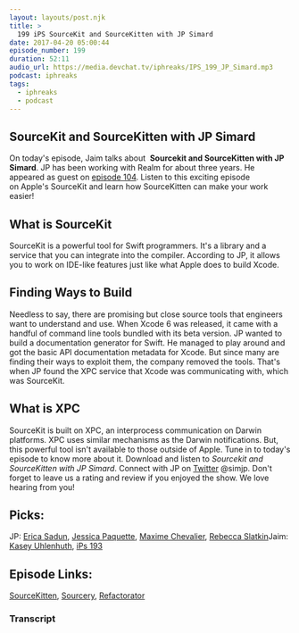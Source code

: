 ```yaml
---
layout: layouts/post.njk
title: >
  199 iPS SourceKit and SourceKitten with JP Simard
date: 2017-04-20 05:00:44
episode_number: 199
duration: 52:11
audio_url: https://media.devchat.tv/iphreaks/IPS_199_JP_Simard.mp3
podcast: iphreaks
tags:
  - iphreaks
  - podcast
---
```


## SourceKit and SourceKitten with JP Simard

On today's episode, Jaim talks about&nbsp; **Sourcekit and SourceKitten with JP Simard**. JP has been working with Realm for about three years. He appeared as guest on [episode 104](https://devchat.tv/iphreaks/104-ips-realm-with-jp-simard).&nbsp;Listen to this exciting episode on&nbsp;Apple's SourceKit and learn how SourceKitten can make your work easier!

## What is SourceKit

SourceKit is a powerful tool for Swift programmers. It's a library and a service that you can integrate into the compiler. According to JP, it allows you to work on IDE-like features just like what Apple does to build Xcode.

## Finding Ways to Build

Needless to say, there are&nbsp;promising but close source tools that engineers want to understand and use. When Xcode 6 was released, it came with a handful of command line tools bundled with its beta version. JP wanted to build a documentation generator for Swift. He managed to play around and got the basic API documentation metadata for Xcode. But since many are finding their ways to exploit them, the company removed the tools. That's when JP found the XPC service that Xcode was communicating with, which was SourceKit.

## What is XPC

SourceKit is built on XPC, an interprocess communication on Darwin platforms. XPC&nbsp;uses similar mechanisms as the Darwin notifications. But, this powerful tool isn't available to those outside of Apple. Tune in to today's episode to know more about it. Download and listen to _Sourcekit and SourceKitten with JP Simard_. Connect with JP on [Twitter](https://twitter.com/simjp?lang=en) @simjp. Don't forget to leave us a rating and review if you enjoyed the show. We love hearing from you!

## Picks:

JP: [Erica Sadun](https://twitter.com/ericasadun?lang=en), [Jessica Paquette](https://twitter.com/barrelshifter), [Maxime Chevalier](https://twitter.com/Love2Code), [Rebecca Slatkin](https://twitter.com/RebeccaSlatkin?ref_src=twsrc%5Egoogle%7Ctwcamp%5Eserp%7Ctwgr%5Eauthor)Jaim: [Kasey Uhlenhuth](https://twitter.com/kuhlenhuth?lang=en), [iPs 193](https://devchat.tv/iphreaks/take-manhattan-iii-kasey-uhlenhuth)

## Episode Links:

[SourceKitten](https://github.com/jpsim/SourceKitten), [Sourcery](https://github.com/krzysztofzablocki/Sourcery), [Refactorator](https://github.com/johnno1962/Refactorator)

### Transcript
